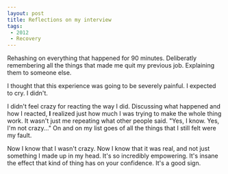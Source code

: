 ```yaml
---
layout: post
title: Reflections on my interview 
tags: 
 - 2012
 - Recovery
---
```


Rehashing on everything that happened for 90 minutes.  Deliberatly remembering all the things that made me quit my previous job.  Explaining them to someone else.  

I thought that this experience was going to be severely painful.  I expected to cry.  I didn't. 

I didn't feel crazy for reacting the way I did.  Discussing what happened and how I reacted, **I** realized just how much I was trying to make the whole thing work.  It wasn't just me repeating what other people said.  "Yes, I know.  Yes, I'm not crazy..."  On and on my list goes of all the things that I still felt were my fault.

Now I know that I wasn't crazy.  Now I know that it was real, and not just something I made up in my head.  It's so incredibly empowering.  It's insane the effect that kind of thing has on your confidence.  It's a good sign.